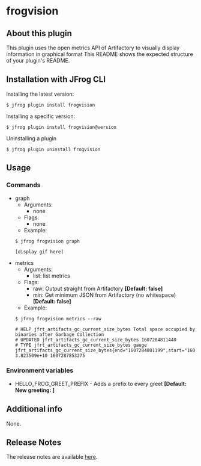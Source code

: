 # frogvision

## About this plugin
This plugin uses the open metrics API of Artifactory to visually display information in graphical format
This README shows the expected structure of your plugin's README.

## Installation with JFrog CLI
Installing the latest version:

`$ jfrog plugin install frogvision`

Installing a specific version:

`$ jfrog plugin install frogvision@version`

Uninstalling a plugin

`$ jfrog plugin uninstall frogvision`

## Usage
### Commands
* graph
    - Arguments:
        - none
    - Flags:
        - none
    - Example:
    ```
   $ jfrog frogvision graph
    
    [display gif here]
    ```
* metrics
    - Arguments:
        - list: list metrics
    - Flags:
        - raw: Output straight from Artifactory **[Default: false]**
        - min: Get minimum JSON from Artifactory (no whitespace) **[Default: false]**
    - Example:
    ```
  $ jfrog frogvision metrics --raw

  # HELP jfrt_artifacts_gc_current_size_bytes Total space occupied by binaries after Garbage Collection
  # UPDATED jfrt_artifacts_gc_current_size_bytes 1607284811440
  # TYPE jfrt_artifacts_gc_current_size_bytes gauge
  jfrt_artifacts_gc_current_size_bytes{end="1607284801199",start="1607284800142",status="COMPLETED",type="FULL"} 3.823509e+10 1607287853275  
  ```

### Environment variables
* HELLO_FROG_GREET_PREFIX - Adds a prefix to every greet **[Default: New greeting: ]**

## Additional info
None.

## Release Notes
The release notes are available [here](RELEASE.md).

